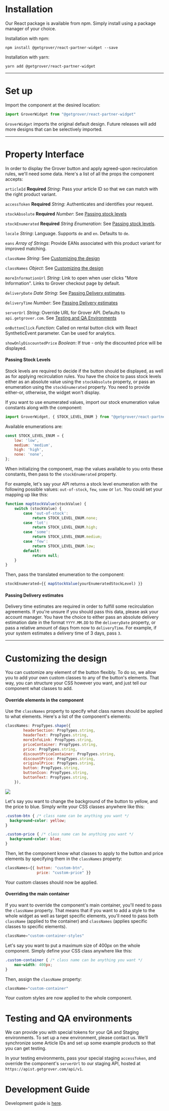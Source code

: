 # Installation

Our React package is available from npm. Simply install using a package manager of your choice.

Installation with npm:

```
npm install @getgrover/react-partner-widget --save
```

Installation with yarn:

```
yarn add @getgrover/react-partner-widget
```

---

# Set up

Import the component at the desired location:

```js
import GroverWidget from "@getgrover/react-partner-widget"
```

`GroverWidget` imports the original default design. Future releases will add more designs that can be selectively imported.

---

# Property Interface

In order to display the Grover button and apply agreed-upon recirculation rules, we'll need some data. Here's a list of all the props the component accepts:

`articleId` **Required** _String_: Pass your article ID so that we can match with the right product variant.

`accessToken` **Required** _String_: Authenticates and identifies your request.

`stockAbsolute` **Required** _Number_: See [Passing stock levels](#passing-stock-levels)

`stockEnumerated` **Required**  _String Enumeration_: See [Passing stock levels](#passing-stock-levels).

`locale` _String_: Language. Supports `de` and `en`. Defaults to `de`.

`eans` _Array of Strings_: Provide EANs associated with this product variant for improved matching.

`className` _String_: See [Customizing the design](#customizing-the-design)

`classNames` _Object_: See [Customizing the design](#customizing-the-design)

`moreInformationUrl` _String_: Link to open when user clicks "More Information". Links to Grover checkout page by default.

`deliveryDate` _Date String_: See [Passing Delivery estimates](#passing-delivery-estimates).

`deliveryTime` _Number_: See [Passing Delivery estimates](#passing-delivery-estimates)

`serverUrl` _String_: Override URL for Grover API. Defaults to `api.getgrover.com`. See [Testing and QA Environments](#testing-and-qa-environments)

`onButtonClick` _Function_: Called on rental button click with React SyntheticEvent parameter. Can be used for analytics.

`showOnlyDiscountedPrice` _Boolean_: If true - only the discounted price will be displayed.

#### Passing Stock Levels

Stock levels are required to decide if the button should be displayed, as well as for applying recirculation rules. You have the choice to pass stock levels either as an absolute value using the `stockAbsolute` property, or pass an enumeration using the `stockEnumerated` property. You need to provide either-or, otherwise, the widget won't display.

If you want to use enumerated values, import our stock enumeration value constants along with the component:

```js
import GroverWidget, { STOCK_LEVEL_ENUM } from "@getgrover/react-partner-widget"
```

Available enumerations are:

```js
const STOCK_LEVEL_ENUM = {
    low: 'low',
    medium: 'medium',
    high: 'high',
    none: 'none',
};
```

When initializing the component, map the values available to you onto these constants, then pass to the `stockEnumerated` property.

For example, let's say your API returns a stock level enumeration with the following possible values: `out-of-stock`, `few`, `some` or `lot`. You could set your mapping up like this:

```js
function mapStockValue(stockValue) {
    switch (stockValue) {
        case 'out-of-stock':
            return STOCK_LEVEL_ENUM.none;
        case 'lot':
            return STOCK_LEVEL_ENUM.high;
        case 'some':
            return STOCK_LEVEL_ENUM.medium;
        case 'few':
            return STOCK_LEVEL_ENUM.low;
        default:
            return null;
    }
}
```

Then, pass the translated enumeration to the component:

```js
stockEnumerated={{ mapStockValue(yourEnumeratedStockLevel) }}
```

#### Passing Delivery estimates

Delivery time estimates are required in order to fulfill some recirculation agreements. If you're unsure if you should pass this data, please ask your account manager. You have the choice to either pass an absolute delivery estimation date in the format `YYYY.MM.DD` to the `deliveryDate` property, or pass a relative amount of days from now to `deliveryTime`. For example, if your system estimates a delivery time of 3 days, pass `3`.

---

# Customizing the design

You can customize any element of the button flexibly. To do so, we allow you to add your own custom classes to any of the button's elements. That way, you can structure your CSS however you want, and just tell our component what classes to add.

#### Override elements in the component

Use the `classNames` property to specify what class names should be applied to what elements. Here's a list of the component's elements:

```js
classNames: PropTypes.shape({
        headerSection: PropTypes.string,
        headerText: PropTypes.string,
        moreInfoLink: PropTypes.string,
        priceContainer: PropTypes.string,
        price: PropTypes.string,
        discountPriceContainer: PropTypes.string,
        discountPrice: PropTypes.string,
        originalPrice: PropTypes.string,
        button: PropTypes.string,
        buttonIcon: PropTypes.string,
        buttonText: PropTypes.string,
    }),
```

<img src="/docs/assets/customize.png">

Let's say you want to change the background of the button to yellow, and the price to blue. Simply write your CSS classes anywhere like this:

```css
.custom-btn { /* class name can be anything you want */
  background-color: yellow;
}

.custom-price { /* class name can be anything you want */
  background-color: blue;
}
```

Then, let the component know what classes to apply to the button and price elements by specifying them in the `classNames` property:

```js
classNames={{ button: "custom-btn",
              price: "custom-price" }}
```

Your custom classes should now be applied.

#### Overriding the main container

If you want to override the component's main container, you'll need to pass the `className` property. That means that if you want to add a style to the whole widget as well as target specific elements, you'll need to pass both `className` (applied to the container) and `classNames` (applies specific classes to specific elements).

```js
className="custom-container-styles"
```

Let's say you want to put a maximum size of 400px on the whole component. Simply define your CSS class anywhere like this:

```css
.custom-container { /* class name can be anything you want */
    max-width: 400px;
}
```

Then, assign the `className` property:

```js
className="custom-container"
```

Your custom styles are now applied to the whole component.

# Testing and QA environments

We can provide you with special tokens for your QA and Staging environments. To set up a new environment, please contact us. We'll synchronize some Article IDs and set up some example products so that you can get testing.

In your testing environments, pass your special staging `accessToken`, and override the component's `serverUrl` to our staging API, hosted at `https://apist.getgrover.com/api/v1`.

# Development Guide

Development guide is [here](./docs/DEVELOPMENT_GUIDE.md).
